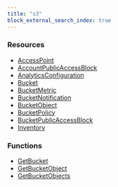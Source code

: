 ```yaml
---
title: "s3"
block_external_search_index: true
---
```


<!-- WARNING: this file was generated by Pulumi Docs Generator. -->
<!-- Do not edit by hand unless you're certain you know what you are doing! -->

<style>
  table td p { margin-top: 0; margin-bottom: 0; }
</style>

<h3>Resources</h3>
<ul class="api">
    <li><a href="accesspoint"><span class="symbol resource"></span>AccessPoint</a></li>
    <li><a href="accountpublicaccessblock"><span class="symbol resource"></span>AccountPublicAccessBlock</a></li>
    <li><a href="analyticsconfiguration"><span class="symbol resource"></span>AnalyticsConfiguration</a></li>
    <li><a href="bucket"><span class="symbol resource"></span>Bucket</a></li>
    <li><a href="bucketmetric"><span class="symbol resource"></span>BucketMetric</a></li>
    <li><a href="bucketnotification"><span class="symbol resource"></span>BucketNotification</a></li>
    <li><a href="bucketobject"><span class="symbol resource"></span>BucketObject</a></li>
    <li><a href="bucketpolicy"><span class="symbol resource"></span>BucketPolicy</a></li>
    <li><a href="bucketpublicaccessblock"><span class="symbol resource"></span>BucketPublicAccessBlock</a></li>
    <li><a href="inventory"><span class="symbol resource"></span>Inventory</a></li>
</ul>

<h3>Functions</h3>
<ul class="api">
    <li><a href="getbucket"><span class="symbol datasource"></span>GetBucket</a></li>
    <li><a href="getbucketobject"><span class="symbol datasource"></span>GetBucketObject</a></li>
    <li><a href="getbucketobjects"><span class="symbol datasource"></span>GetBucketObjects</a></li>
</ul>


